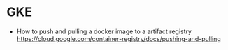 # GKE

- How to push and pulling a docker image to a artifact registry
https://cloud.google.com/container-registry/docs/pushing-and-pulling

